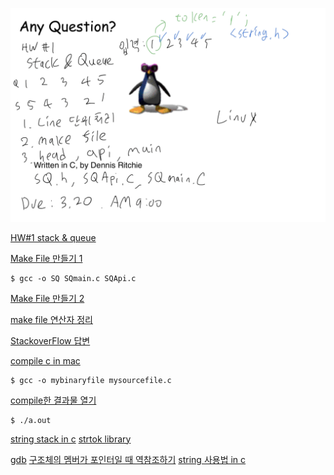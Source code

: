 ![HW1.StackQueue.png](/img/HW1.StackQueue.png)

[HW#1 stack & queue](img/HW#1.stack,queue.png)

[Make File 만들기 1](http://www.cs.colby.edu/maxwell/courses/tutorials/maketutor/)
```
$ gcc -o SQ SQmain.c SQApi.c
```
[Make File 만들기 2](https://www.cs.swarthmore.edu/~newhall/unixhelp/howto_makefiles.html)  
  
[make file 연산자 정리](https://www.gnu.org/software/make/manual/html_node/Automatic-Variables.html)  

[StackoverFlow 답변](https://stackoverflow.com/questions/1484817/how-do-i-make-a-simple-makefile-for-gcc-on-linux)

[compile c in mac](https://stackoverflow.com/questions/2603489/how-do-i-compile-a-c-file-on-my-mac)
```
$ gcc -o mybinaryfile mysourcefile.c
```
[compile한 결과물 열기](https://stackoverflow.com/questions/23024016/cant-run-c-program-a-out-command-not-found)
```
$ ./a.out
```
[string stack in c](https://stackoverflow.com/questions/1919975/creating-a-stack-of-strings-in-c)
[strtok library](https://www.tutorialspoint.com/c_standard_library/c_function_strtok.htm)

[gdb](http://cseweb.ucsd.edu/classes/fa09/cse141/tutorial_gcc_gdb.html)
[구조체의 멤버가 포인터일 때 역참조하기](https://dojang.io/mod/page/view.php?id=418)
[string 사용법 in c](https://cs.nyu.edu/courses/spring05/V22.0201-001/c_tutorial/classes/String.html)